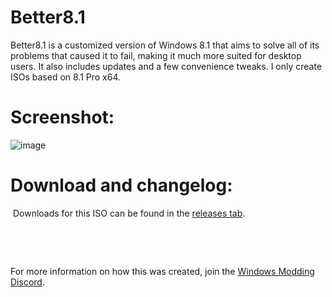 # Better8.1

Better8.1 is a customized version of Windows 8.1 that aims to solve all of its problems that caused it to fail, making it much more suited for desktop users. It also includes updates and a few convenience tweaks. I only create ISOs based on 8.1 Pro x64.

# Screenshot:

![image](https://user-images.githubusercontent.com/20033421/221379700-ade86fb1-d430-4ccf-ae33-c33da7dd7541.png)

# Download and changelog:
⁯
Downloads for this ISO can be found in the [releases tab](https://www.github.com/IveMalfunctioned/Better8.1/releases).

⁯

⁯

For more information on how this was created, join the [Windows Modding Discord](https://discord.gg/hzScjC9re6).
